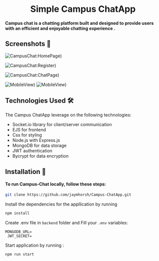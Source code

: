 <h1 align="center"> Simple Campus ChatApp</h1>

#### Campus chat is a chatting platform built and designed to provide users with an efficient and enjoyable chatting experience .


## Screenshots 📸
![CampusChat:HomePage)](https://res.cloudinary.com/dbkthd6ck/image/upload/v1697803207/Screenshot_69_urtmnn.png)

![CampusChat:Register)](https://res.cloudinary.com/dbkthd6ck/image/upload/v1697803204/Screenshot_75_ygwli0.png)

![CampusChat:ChatPage)](https://res.cloudinary.com/dbkthd6ck/image/upload/v1697803179/Screenshot_76_l3lrjt.png)

![MobileView)](https://res.cloudinary.com/dbkthd6ck/image/upload/v1697804327/Screenshot_81_geonhe.png)
![MobileView)](https://res.cloudinary.com/dbkthd6ck/image/upload/v1697804331/Screenshot_79_pnsejt.png)



## Technologies Used 🛠️
The Campus ChatApp leverage on the following technologies:

+ Socket.io library for client/server communication 
+ EJS for frontend 
+ Css for styling
+ Node.js with Express.js
+ MongoDB for data storage
+ JWT authentication
+ Bycrypt for data encryption

## Installation 🦾
#### To run Campus-Chat locally, follow these steps:

```bash
git clone https://github.com/jaymhorsh/Campus-ChatApp.git
```
Install the dependencies for the appllication by running 
```bash
npm install
```

Create .env file in `backend` folder and Fill your `.env` variables:
```env
MONGODB_URL=
 JWT_SECRET= 
```


Start application by running :

```bash
npm run start
```
